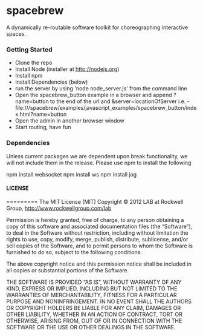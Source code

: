 spacebrew
=========

A dynamically re-routable software toolkit for choreographing interactive spaces.

### Getting Started
* Clone the repo
* Install Node (installer at <a href="http://nodejs.org/">http://nodejs.org</a>)
* Install npm
* Install Dependencies (below)
* run the server by using 'node node_server.js' from the command line 
* Open the spacebrew_button example in a browser and append ?name=button to the end of the url and &server=locationOfServer i.e. - file:///spacebrew/examples/javascript_examples/spacebrew_button/index.html?name=button
* Open the admin in another browser window
* Start routing, have fun

### Dependencies
Unless current packages we are dependent upon break functionality, we will not include them in the release.  Please use npm to install the following

npm install websocket
npm install ws
npm install jog

#### LICENSE
=========
The MIT License (MIT)
Copyright © 2012 LAB at Rockwell Group, http://www.rockwellgroup.com/lab

Permission is hereby granted, free of charge, to any person obtaining a copy of this software and associated documentation files (the “Software”), to deal in the Software without restriction, including without limitation the rights to use, copy, modify, merge, publish, distribute, sublicense, and/or sell copies of the Software, and to permit persons to whom the Software is furnished to do so, subject to the following conditions:

The above copyright notice and this permission notice shall be included in all copies or substantial portions of the Software.

THE SOFTWARE IS PROVIDED “AS IS”, WITHOUT WARRANTY OF ANY KIND, EXPRESS OR IMPLIED, INCLUDING BUT NOT LIMITED TO THE WARRANTIES OF MERCHANTABILITY, FITNESS FOR A PARTICULAR PURPOSE AND NONINFRINGEMENT. IN NO EVENT SHALL THE AUTHORS OR COPYRIGHT HOLDERS BE LIABLE FOR ANY CLAIM, DAMAGES OR OTHER LIABILITY, WHETHER IN AN ACTION OF CONTRACT, TORT OR OTHERWISE, ARISING FROM, OUT OF OR IN CONNECTION WITH THE SOFTWARE OR THE USE OR OTHER DEALINGS IN THE SOFTWARE.
